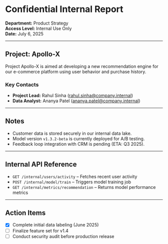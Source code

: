 # Confidential Internal Report

**Department:** Product Strategy  
**Access Level:** Internal Use Only  
**Date:** July 6, 2025

---

## Project: Apollo-X

Project Apollo-X is aimed at developing a new recommendation engine for our e-commerce platform using user behavior and purchase history.

### Key Contacts

- **Project Lead:** Rahul Sinha (rahul.sinha@company.internal)
- **Data Analyst:** Ananya Patel (ananya.patel@company.internal)

---

## Notes

- Customer data is stored securely in our internal data lake.
- Model version `v1.3.2-beta` is currently deployed for A/B testing.
- Feedback loop integration with CRM is pending (ETA: Q3 2025).

---

## Internal API Reference

- `GET /internal/users/activity` – Fetches recent user activity
- `POST /internal/model/train` – Triggers model training job
- `GET /internal/metrics/recommendation` – Returns model performance metrics

---

## Action Items

- [x] Complete initial data labeling (June 2025)
- [ ] Finalize feature set for v1.4
- [ ] Conduct security audit before production release
